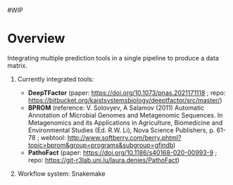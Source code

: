 #WIP

# Overview
Integrating multiple prediction tools in a single pipeline to produce a data matrix.

1. Currently integrated tools:
    - <b>DeepTFactor</b> (paper: https://doi.org/10.1073/pnas.2021171118 ; repo: https://bitbucket.org/kaistsystemsbiology/deeptfactor/src/master/)
    - <b>BPROM</b> (reference:  V. Solovyev, A Salamov (2011) Automatic Annotation of Microbial Genomes and Metagenomic Sequences. In Metagenomics and its Applications in Agriculture, Biomedicine and Environmental Studies (Ed. R.W. Li), Nova Science Publishers, p. 61-78 ; webtool: http://www.softberry.com/berry.phtml?topic=bprom&group=programs&subgroup=gfindb)
    - <b>PathoFact</b> (paper: https://doi.org/10.1186/s40168-020-00993-9 ; repo: https://git-r3lab.uni.lu/laura.denies/PathoFact)

2. Workflow system: Snakemake
